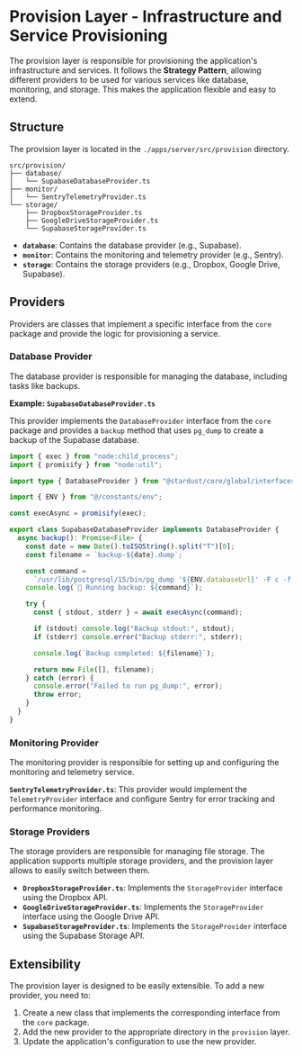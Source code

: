 # Provision Layer - Infrastructure and Service Provisioning

The provision layer is responsible for provisioning the application's
infrastructure and services. It follows the **Strategy Pattern**, allowing
different providers to be used for various services like database, monitoring,
and storage. This makes the application flexible and easy to extend.

## Structure

The provision layer is located in the `./apps/server/src/provision` directory.

```
src/provision/
├── database/
│   └── SupabaseDatabaseProvider.ts
├── monitor/
│   └── SentryTelemetryProvider.ts
└── storage/
    ├── DropboxStorageProvider.ts
    ├── GoogleDriveStorageProvider.ts
    └── SupabaseStorageProvider.ts
```

- **`database`**: Contains the database provider (e.g., Supabase).
- **`monitor`**: Contains the monitoring and telemetry provider (e.g., Sentry).
- **`storage`**: Contains the storage providers (e.g., Dropbox, Google Drive,
  Supabase).

## Providers

Providers are classes that implement a specific interface from the `core`
package and provide the logic for provisioning a service.

### Database Provider

The database provider is responsible for managing the database, including tasks
like backups.

**Example: `SupabaseDatabaseProvider.ts`**

This provider implements the `DatabaseProvider` interface from the `core`
package and provides a `backup` method that uses `pg_dump` to create a backup of
the Supabase database.

```typescript
import { exec } from "node:child_process";
import { promisify } from "node:util";

import type { DatabaseProvider } from "@stardust/core/global/interfaces";

import { ENV } from "@/constants/env";

const execAsync = promisify(exec);

export class SupabaseDatabaseProvider implements DatabaseProvider {
  async backup(): Promise<File> {
    const date = new Date().toISOString().split("T")[0];
    const filename = `backup-${date}.dump`;

    const command =
      `/usr/lib/postgresql/15/bin/pg_dump '${ENV.databaseUrl}' -F c -f ${filename}`;
    console.log(`🔄 Running backup: ${command}`);

    try {
      const { stdout, stderr } = await execAsync(command);

      if (stdout) console.log("Backup stdout:", stdout);
      if (stderr) console.error("Backup stderr:", stderr);

      console.log(`Backup completed: ${filename}`);

      return new File([], filename);
    } catch (error) {
      console.error("Failed to run pg_dump:", error);
      throw error;
    }
  }
}
```

### Monitoring Provider

The monitoring provider is responsible for setting up and configuring the
monitoring and telemetry service.

**`SentryTelemetryProvider.ts`**: This provider would implement the
`TelemetryProvider` interface and configure Sentry for error tracking and
performance monitoring.

### Storage Providers

The storage providers are responsible for managing file storage. The application
supports multiple storage providers, and the provision layer allows to easily
switch between them.

- **`DropboxStorageProvider.ts`**: Implements the `StorageProvider` interface
  using the Dropbox API.
- **`GoogleDriveStorageProvider.ts`**: Implements the `StorageProvider`
  interface using the Google Drive API.
- **`SupabaseStorageProvider.ts`**: Implements the `StorageProvider` interface
  using the Supabase Storage API.

## Extensibility

The provision layer is designed to be easily extensible. To add a new provider,
you need to:

1. Create a new class that implements the corresponding interface from the
   `core` package.
2. Add the new provider to the appropriate directory in the `provision` layer.
3. Update the application's configuration to use the new provider.
